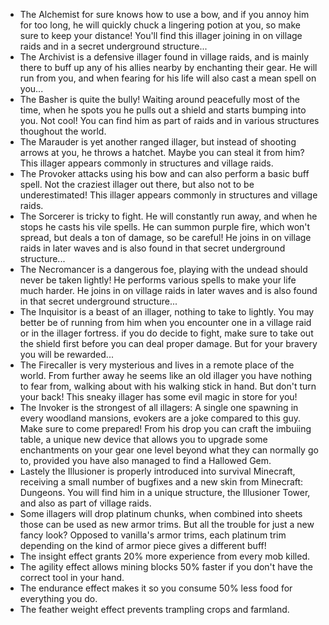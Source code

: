 + The Alchemist for sure knows how to use a bow, and if you annoy him for too long, he will quickly chuck a lingering potion at you, so make sure to keep your distance! You'll find this illager joining in on village raids and in a secret underground structure...
+ The Archivist is a defensive illager found in village raids, and is mainly there to buff up any of his allies nearby by enchanting their gear. He will run from you, and when fearing for his life will also cast a mean spell on you...
+ The Basher is quite the bully! Waiting around peacefully most of the time, when he spots you he pulls out a shield and starts bumping into you. Not cool! You can find him as part of raids and in various structures thoughout the world.
+ The Marauder is yet another ranged illager, but instead of shooting arrows at you, he throws a hatchet. Maybe you can steal it from him? This illager appears commonly in structures and village raids.
+ The Provoker attacks using his bow and can also perform a basic buff spell. Not the craziest illager out there, but also not to be underestimated! This illager appears commonly in structures and village raids.
+ The Sorcerer is tricky to fight. He will constantly run away, and when he stops he casts his vile spells. He can summon purple fire, which won't spread, but deals a ton of damage, so be careful! He joins in on village raids in later waves and is also found in that secret underground structure...
+ The Necromancer is a dangerous foe, playing with the undead should never be taken lightly! He performs various spells to make your life much harder. He joins in on village raids in later waves and is also found in that secret underground structure...
+ The Inquisitor is a beast of an illager, nothing to take to lightly. You may better be of running from him when you encounter one in a village raid or in the illager fortress. if you do decide to fight, make sure to take out the shield first before you can deal proper damage. But for your bravery you will be rewarded...
+ The Firecaller is very mysterious and lives in a remote place of the world. From further away he seems like an old illager you have nothing to fear from, walking about with his walking stick in hand. But don't turn your back! This sneaky illager has some evil magic in store for you!
+ The Invoker is the strongest of all illagers: A single one spawning in every woodland mansions, evokers are a joke compared to this guy. Make sure to come prepared! From his drop you can craft the imbuiing table, a unique new device that allows you to upgrade some enchantments on your gear one level beyond what they can normally go to, provided you have also managed to find a Hallowed Gem.
+ Lastely the Illusioner is properly introduced into survival Minecraft, receiving a small number of bugfixes and a new skin from Minecraft: Dungeons. You will find him in a unique structure, the Illusioner Tower, and also as part of village raids.
+ Some illagers will drop platinum chunks, when combined into sheets those can be used as new armor trims. But all the trouble for just a new fancy look? Opposed to vanilla's armor trims, each platinum trim depending on the kind of armor piece gives a different buff!
+ The insight effect grants 20% more experience from every mob killed.
+ The agility effect allows mining blocks 50% faster if you don't have the correct tool in your hand.
+ The endurance effect makes it so you consume 50% less food for everything you do.
+ The feather weight effect prevents trampling crops and farmland.
